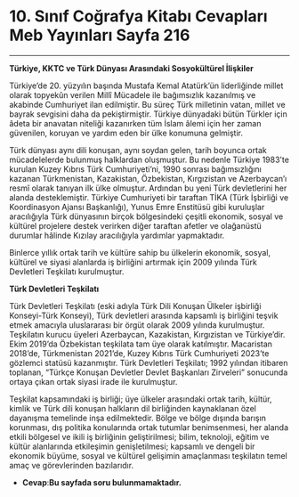 # 10. Sınıf Coğrafya Kitabı Cevapları Meb Yayınları Sayfa 216

---

**Türkiye, KKTC ve Türk Dünyası Arasındaki Sosyokültürel İlişkiler**

Türkiye’de 20. yüzyılın başında Mustafa Kemal Atatürk’ün liderliğinde millet olarak topyekûn verilen Millî Mücadele ile bağımsızlık kazanılmış ve akabinde Cumhuriyet ilan edilmiştir. Bu süreç Türk milletinin vatan, millet ve bayrak sevgisini daha da pekiştirmiştir. Türkiye dünyadaki bütün Türkler için âdeta bir anavatan niteliği kazanırken tüm İslam âlemi için her zaman güvenilen, koruyan ve yardım eden bir ülke konumuna gelmiştir.

Türk dünyası aynı dili konuşan, aynı soydan gelen, tarih boyunca ortak mücadelelerde bulunmuş halklardan oluşmuştur. Bu nedenle Türkiye 1983’te kurulan Kuzey Kıbrıs Türk Cumhuriyeti’ni, 1990 sonrası bağımsızlığını kazanan Türkmenistan, Kazakistan, Özbekistan, Kırgızistan ve Azerbaycan’ı resmî olarak tanıyan ilk ülke olmuştur. Ardından bu yeni Türk devletlerini her alanda desteklemiştir. Türkiye Cumhuriyeti bir taraftan TİKA (Türk İşbirliği ve Koordinasyon Ajansı Başkanlığı), Yunus Emre Enstitüsü gibi kuruluşlar aracılığıyla Türk dünyasının birçok bölgesindeki çeşitli ekonomik, sosyal ve kültürel projelere destek verirken diğer taraftan afetler ve olağanüstü durumlar hâlinde Kızılay aracılığıyla yardımlar yapmaktadır.

 Binlerce yıllık ortak tarih ve kültüre sahip bu ülkelerin ekonomik, sosyal, kültürel ve siyasi alanlarda iş birliğini artırmak için 2009 yılında Türk Devletleri Teşkilatı kurulmuştur.

**Türk Devletleri Teşkilatı**

Türk Devletleri Teşkilatı (eski adıyla Türk Dili Konuşan Ülkeler işbirliği Konseyi-Türk Konseyi), Türk devletleri arasında kapsamlı iş birliğini teşvik etmek amacıyla uluslararası bir örgüt olarak 2009 yılında kurulmuştur. Teşkilatın kurucu üyeleri Azerbaycan, Kazakistan, Kırgızistan ve Türkiye’dir. Ekim 2019’da Özbekistan teşkilata tam üye olarak katılmıştır. Macaristan 2018’de, Türkmenistan 2021’de, Kuzey Kıbrıs Türk Cumhuriyeti 2023’te gözlemci statüsü kazanmıştır. Türk Devletleri Teşkilatı; 1992 yılından itibaren toplanan, “Türkçe Konuşan Devletler Devlet Başkanları Zirveleri” sonucunda ortaya çıkan ortak siyasi irade ile kurulmuştur.

 Teşkilat kapsamındaki iş birliği; üye ülkeler arasındaki ortak tarih, kültür, kimlik ve Türk dili konuşan halkların dil birliğinden kaynaklanan özel dayanışma temelinde inşa edilmektedir. Bölge ve bölge dışında barışın korunması, dış politika konularında ortak tutumlar benimsenmesi, her alanda etkili bölgesel ve ikili iş birliğinin geliştirilmesi; bilim, teknoloji, eğitim ve kültür alanlarında etkileşimin genişletilmesi; kapsamlı ve dengeli bir ekonomik büyüme, sosyal ve kültürel gelişimin amaçlanması teşkilatın temel amaç ve görevlerinden bazılarıdır.

-   **Cevap**:**Bu sayfada soru bulunmamaktadır.**